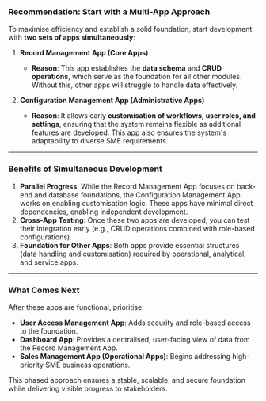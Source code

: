 ### **Recommendation: Start with a Multi-App Approach**  
To maximise efficiency and establish a solid foundation, start development with **two sets of apps simultaneously**:  

1. **Record Management App (Core Apps)**  
   - **Reason**: This app establishes the **data schema** and **CRUD operations**, which serve as the foundation for all other modules. Without this, other apps will struggle to handle data effectively.  

2. **Configuration Management App (Administrative Apps)**  
   - **Reason**: It allows early **customisation of workflows, user roles, and settings**, ensuring that the system remains flexible as additional features are developed. This app also ensures the system's adaptability to diverse SME requirements.  

---

### **Benefits of Simultaneous Development**  
1. **Parallel Progress**: While the Record Management App focuses on back-end and database foundations, the Configuration Management App works on enabling customisation logic. These apps have minimal direct dependencies, enabling independent development.  
2. **Cross-App Testing**: Once these two apps are developed, you can test their integration early (e.g., CRUD operations combined with role-based configurations).  
3. **Foundation for Other Apps**: Both apps provide essential structures (data handling and customisation) required by operational, analytical, and service apps.  

---

### **What Comes Next**  
After these apps are functional, prioritise:  
- **User Access Management App**: Adds security and role-based access to the foundation.  
- **Dashboard App**: Provides a centralised, user-facing view of data from the Record Management App.  
- **Sales Management App (Operational Apps)**: Begins addressing high-priority SME business operations.  

This phased approach ensures a stable, scalable, and secure foundation while delivering visible progress to stakeholders.